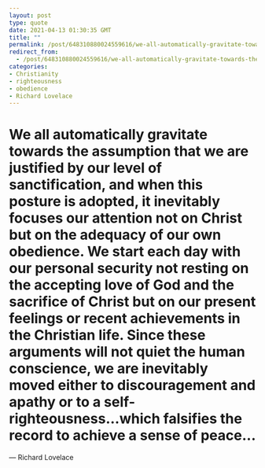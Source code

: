 ```yaml
---
layout: post
type: quote
date: 2021-04-13 01:30:35 GMT
title: ""
permalink: /post/648310880024559616/we-all-automatically-gravitate-towards-the
redirect_from: 
  - /post/648310880024559616/we-all-automatically-gravitate-towards-the
categories:
- Christianity
- righteousness
- obedience
- Richard Lovelace
---
```

<h1>We all automatically gravitate towards the assumption that we are justified by our level of sanctification, and when this posture is adopted, it inevitably focuses our attention not on Christ but on the adequacy of our own obedience. We start each day with our personal security not resting on the accepting love of God and the sacrifice of Christ but on our present feelings or recent achievements in the Christian life. Since these arguments will not quiet the human conscience, we are inevitably moved either to discouragement and apathy or to a self-righteousness...which falsifies the record to achieve a sense of peace...</h1>

 — Richard Lovelace